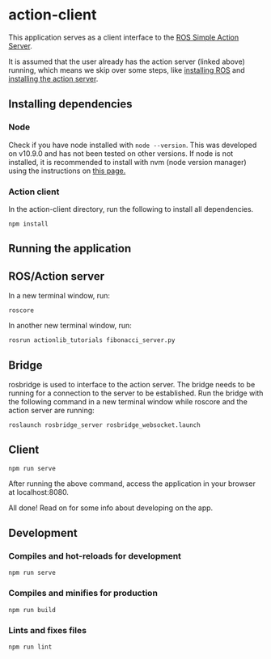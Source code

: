 # action-client
This application serves as a client interface to the [ROS Simple Action Server](http://wiki.ros.org/actionlib_tutorials/Tutorials/Writing%20a%20Simple%20Action%20Server%20using%20the%20Execute%20Callback%20%28Python%29).

It is assumed that the user already has the action server (linked above) running, which means we skip over some steps, like [installing ROS](http://wiki.ros.org/ROS/Installation) and [installing the action server](http://wiki.ros.org/actionlib_tutorials/Tutorials/Writing%20a%20Simple%20Action%20Server%20using%20the%20Execute%20Callback%20%28Python%29).


## Installing dependencies

### Node
Check if you have node installed with `node --version`. This was developed on v10.9.0 and has not been tested on other versions. If node is not installed, it is recommended to install with nvm (node version manager) using the instructions on [this page.](https://github.com/creationix/nvm)

### Action client
In the action-client directory, run the following to install all dependencies.
```
npm install
```

## Running the application

## ROS/Action server
In a new terminal window, run:
```
roscore
```
In another new terminal window, run:
```
rosrun actionlib_tutorials fibonacci_server.py
```

## Bridge
rosbridge is used to interface to the action server. The bridge needs to be running for a connection to the server to be established. Run the bridge with the following command in a new terminal window while roscore and the action server are running:
```
roslaunch rosbridge_server rosbridge_websocket.launch
```

## Client
```
npm run serve
```
After running the above command, access the application in your browser at localhost:8080.

All done! Read on for some info about developing on the app.

## Development

### Compiles and hot-reloads for development
```
npm run serve
```

### Compiles and minifies for production
```
npm run build
```

### Lints and fixes files
```
npm run lint
```
